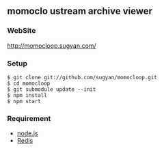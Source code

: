 ## momoclo ustream archive viewer ##

### WebSite ###

http://momocloop.sugyan.com/

### Setup ###

    $ git clone git://github.com/sugyan/momocloop.git
    $ cd momocloop
    $ git submodule update --init
    $ npm install
    $ npm start

### Requirement ###

- [node.js](http://nodejs.org/)
- [Redis](http://redis.io/)
